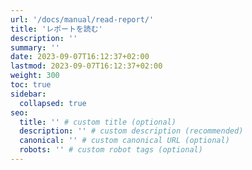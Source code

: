 ```yaml
---
url: '/docs/manual/read-report/'
title: 'レポートを読む'
description: ''
summary: ''
date: 2023-09-07T16:12:37+02:00
lastmod: 2023-09-07T16:12:37+02:00
weight: 300
toc: true
sidebar:
  collapsed: true
seo:
  title: '' # custom title (optional)
  description: '' # custom description (recommended)
  canonical: '' # custom canonical URL (optional)
  robots: '' # custom robot tags (optional)
---
```

